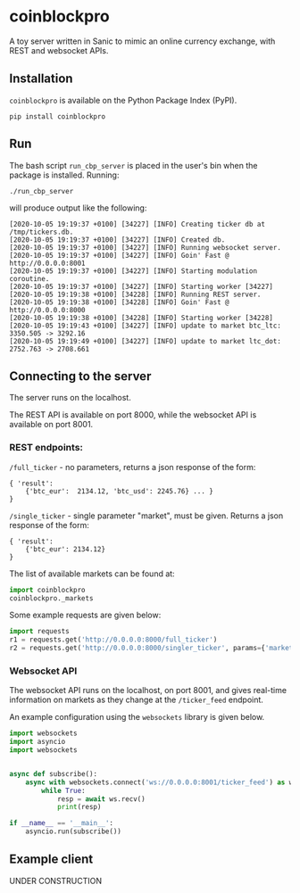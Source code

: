 # coinblockpro

A toy server written in Sanic to mimic an online currency exchange, with
REST and websocket APIs.

## Installation

`coinblockpro` is available on the Python Package Index (PyPI).

`pip install coinblockpro`

## Run

The bash script `run_cbp_server` is placed in the user's bin when the
package is installed. Running:

`./run_cbp_server`

will produce output like the following:

```
[2020-10-05 19:19:37 +0100] [34227] [INFO] Creating ticker db at /tmp/tickers.db.
[2020-10-05 19:19:37 +0100] [34227] [INFO] Created db.
[2020-10-05 19:19:37 +0100] [34227] [INFO] Running websocket server.
[2020-10-05 19:19:37 +0100] [34227] [INFO] Goin' Fast @ http://0.0.0.0:8001
[2020-10-05 19:19:37 +0100] [34227] [INFO] Starting modulation coroutine.
[2020-10-05 19:19:37 +0100] [34227] [INFO] Starting worker [34227]
[2020-10-05 19:19:38 +0100] [34228] [INFO] Running REST server.
[2020-10-05 19:19:38 +0100] [34228] [INFO] Goin' Fast @ http://0.0.0.0:8000
[2020-10-05 19:19:38 +0100] [34228] [INFO] Starting worker [34228]
[2020-10-05 19:19:43 +0100] [34227] [INFO] update to market btc_ltc: 3350.505 -> 3292.16
[2020-10-05 19:19:49 +0100] [34227] [INFO] update to market ltc_dot: 2752.763 -> 2708.661
```

## Connecting to the server

The server runs on the localhost.

The REST API is available on port 8000, while the websocket API is
available on port 8001.

### REST endpoints:

`/full_ticker` - no parameters, returns a json response of the form:

```
{ 'result':  
    {'btc_eur':  2134.12, 'btc_usd': 2245.76} ... }
}
```

`/single_ticker` - single parameter "market", must be given. Returns a
json response of the form:

```
{ 'result':
    {'btc_eur': 2134.12}
}
```

The list of available markets can be found at:

```python
import coinblockpro
coinblockpro._markets
```

Some example requests are given below:

```python
import requests
r1 = requests.get('http://0.0.0.0:8000/full_ticker')
r2 = requests.get('http://0.0.0.0:8000/singler_ticker', params={'market': 'btc_eur'})
```

### Websocket API

The websocket API runs on the localhost, on port 8001, and gives
real-time information on markets as they change at the `/ticker_feed`
endpoint.

An example configuration using the `websockets` library is given below.

```python
import websockets
import asyncio
import websockets


async def subscribe():
    async with websockets.connect('ws://0.0.0.0:8001/ticker_feed') as ws:
        while True:
            resp = await ws.recv()
            print(resp)

if __name__ == '__main__':
    asyncio.run(subscribe())

```

## Example client

UNDER CONSTRUCTION